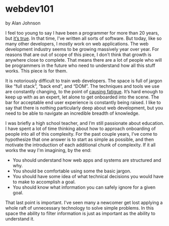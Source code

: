 # webdev101

by Alan Johnson

I feel too young to say I have been a programmer for more than 20 years, but [it’s true](https://www.ticalc.org/archives/files/fileinfo/40/4089.html). In that time, I’ve written all sorts of software. But today, like so many other developers, I mostly work on web applications. The web development industry seems to be growing massively year over year. For reasons that are out of scope of this piece, I don’t think that growth is anywhere close to complete. That means there are a lot of people who will be programmers in the future who need to understand how all this stuff works. This piece is for them.

It is notoriously difficult to train web developers. The space is full of jargon like “full stack”, “back end”, and “DOM”. The techniques and tools we use are constantly changing, to the point of [causing fatigue](https://medium.com/@ericclemmons/javascript-fatigue-48d4011b6fc4). It’s hard enough to keep up with as an expert, let alone to get onboarded into the scene. The bar for acceptable end user experience is constantly being raised. I like to say that there is nothing particularly deep about web development, but you need to be able to navigate an incredible breadth of knowledge.

I was briefly a high school teacher, and I’m still passionate about education. I have spent a lot of time thinking about how to approach onboarding of people into all of this complexity. For the past couple years, I’ve come to hypothesize that one answer is to start as simple as possible, and then motivate the introduction of each additional chunk of complexity. If it all works the way I'm imagining, by the end: 

- You should understand how web apps and systems are structured and why.
- You should be comfortable using some the basic jargon.
- You should have some idea of what technical decisions you would have to make to accomplish a goal.
- You should know what information you can safely ignore for a given goal.

That last point is important. I've seen many a newcomer get lost applying a whole raft of unnecessary technology to solve simple problems. In this space the ability to filter information is just as important as the ability to understand it.
